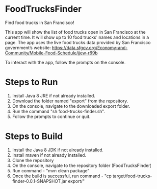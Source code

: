 # FoodTrucksFinder
Find food trucks in San Francisco!

This app will show the list of food trucks open in San Francisco at the current time. It will show up to 10 food trucks' names and locations in a page. The app uses the live food trucks data provided by San Francisco government’s website: https://data.sfgov.org/Economy-and-Community/Mobile-Food-Schedule/jjew-r69b

To interact with the app, follow the prompts on the console.

# Steps to Run
1. Install Java 8 JRE if not already installed.
2. Download the folder named "export" from the repository.
3. On the console, navigate to the downloaded export folder.
4. Run the command "sh food-trucks-finder.sh".
5. Follow the prompts to continue or quit.

# Steps to Build
1. Install the Java 8 JDK if not already installed.
2. Install maven if not already installed.
3. Clone the repository
4. On the console, navigate to the repository folder (FoodTrucksFinder)
5. Run command - "mvn clean package"
6. Once the build is successful, run command - "cp target/food-trucks-finder-0.0.1-SNAPSHOT.jar export/"
 
